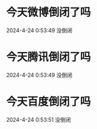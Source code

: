 # 今天微博倒闭了吗

2024-4-24 0:53:49 没倒闭

# 今天腾讯倒闭了吗

2024-4-24 0:53:49 没倒闭

# 今天百度倒闭了吗

2024-4-24 0:53:51 没倒闭

